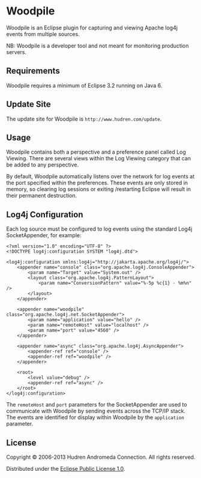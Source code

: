 # Woodpile

Woodpile is an Eclipse plugin for capturing and viewing Apache log4j events from multiple sources.

NB: Woodpile is a developer tool and not meant for monitoring production servers.

## Requirements

Woodpile requires a minimum of Eclipse 3.2 running on Java 6.

## Update Site

The update site for Woodpile is `http://www.hudren.com/update`.

## Usage

Woodpile contains both a perspective and a preference panel called Log Viewing. There are several views within the Log Viewing category that can be added to any perspective.

By default, Woodpile automatically listens over the network for log events at the port specified within the preferences. These events are only stored in memory, so clearing log sessions or exiting /restarting Eclipse will result in their permanent destruction.

## Log4j Configuration

Each log source must be configured to log events using the standard Log4j SocketAppender, for example:

<pre><code>&lt;?xml version="1.0" encoding="UTF-8" ?&gt;
&lt;!DOCTYPE log4j:configuration SYSTEM "log4j.dtd"&gt;

&lt;log4j:configuration xmlns:log4j="http://jakarta.apache.org/log4j/"&gt;
	&lt;appender name="console" class="org.apache.log4j.ConsoleAppender"&gt;
		&lt;param name="Target" value="System.out" /&gt;
		&lt;layout class="org.apache.log4j.PatternLayout"&gt;
			&lt;param name="ConversionPattern" value="%-5p %c{1} - %m%n" /&gt;
		&lt;/layout&gt;
	&lt;/appender&gt;

	&lt;appender name="woodpile" class="org.apache.log4j.net.SocketAppender"&gt;
		&lt;param name="application" value="hello" /&gt;
		&lt;param name="remoteHost" value="localhost" /&gt;
		&lt;param name="port" value="4560" /&gt;
	&lt;/appender&gt;

	&lt;appender name="async" class="org.apache.log4j.AsyncAppender"&gt;
		&lt;appender-ref ref="console" /&gt;
		&lt;appender-ref ref="woodpile" /&gt;
	&lt;/appender&gt;

	&lt;root&gt;
		&lt;level value="debug" /&gt;
		&lt;appender-ref ref="async" /&gt;
	&lt;/root&gt;
&lt;/log4j:configuration&gt;
</code></pre>


The `remoteHost` and `port` parameters for the SocketAppender are used to communicate with Woodpile by sending events across the TCP/IP stack. The events are identified for display within Woodpile by the `application` parameter.

## License

Copyright &copy; 2006-2013 Hudren Andromeda Connection. All rights reserved.

Distributed under the [Eclipse Public License 1.0](http://opensource.org/licenses/eclipse-1.0.php).
